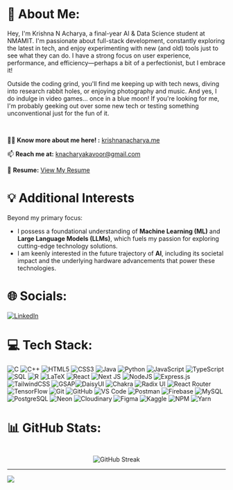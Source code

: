 # 💫 About Me:
Hey, I'm Krishna N Acharya, a final-year AI & Data Science student at NMAMIT. I'm passionate about full-stack development, constantly exploring the latest in tech, and enjoy experimenting with new (and old) tools just to see what they can do. I have a strong focus on user experience, performance, and efficiency—perhaps a bit of a perfectionist, but I embrace it!

Outside the coding grind, you'll find me keeping up with tech news, diving into research rabbit holes, or enjoying photography and music. And yes, I do indulge in video games... once in a blue moon! If you're looking for me, I'm probably geeking out over some new tech or testing something unconventional just for the fun of it.

<br>

👨‍💻 **Know more about me here! :** [krishnanacharya.me](https://www.krishnanacharya.me/)

📫 **Reach me at:** knacharyakavoor@gmail.com <br>

📄 **Resume:** [View My Resume](https://drive.google.com/file/d/15jZJ2p3_6xubIQ5ZxI1bFbqpHfyTFiDn/view?usp=sharing)<br>

# 💡 Additional Interests
Beyond my primary focus:
*   I possess a foundational understanding of **Machine Learning (ML)** and **Large Language Models (LLMs)**, which fuels my passion for exploring cutting-edge technology solutions.
*   I am keenly interested in the future trajectory of **AI**, including its societal impact and the underlying hardware advancements that power these technologies.

# 🌐 Socials:
[![LinkedIn](https://img.shields.io/badge/LinkedIn-%230077B5.svg?logo=linkedin&logoColor=white)](https://linkedin.com/in/KrishnaNAcharya)

# 💻 Tech Stack:
![C](https://img.shields.io/badge/c-%2300599C.svg?style=for-the-badge&logo=c&logoColor=white) ![C++](https://img.shields.io/badge/c++-%2300599C.svg?style=for-the-badge&logo=c%2B%2B&logoColor=white) ![HTML5](https://img.shields.io/badge/html5-%23E34F26.svg?style=for-the-badge&logo=html5&logoColor=white) ![CSS3](https://img.shields.io/badge/css3-%231572B6.svg?style=for-the-badge&logo=css3&logoColor=white) ![Java](https://img.shields.io/badge/java-%23ED8B00.svg?style=for-the-badge&logo=openjdk&logoColor=white) ![Python](https://img.shields.io/badge/python-3670A0?style=for-the-badge&logo=python&logoColor=ffdd54) ![JavaScript](https://img.shields.io/badge/javascript-%23323330.svg?style=for-the-badge&logo=javascript&logoColor=%23F7DF1E) ![TypeScript](https://img.shields.io/badge/typescript-%233178C6.svg?style=for-the-badge&logo=typescript&logoColor=white) ![SQL](https://img.shields.io/badge/SQL-%23c02736.svg?style=for-the-badge&logo=microsoftsqlserver&logoColor=white) ![R](https://img.shields.io/badge/r-%23276DC3.svg?style=for-the-badge&logo=r&logoColor=white) ![LaTeX](https://img.shields.io/badge/latex-%23008080.svg?style=for-the-badge&logo=latex&logoColor=white)
![React](https://img.shields.io/badge/react-%2320232a.svg?style=for-the-badge&logo=react&logoColor=%2361DAFB) ![Next JS](https://img.shields.io/badge/Next-black?style=for-the-badge&logo=next.js&logoColor=white) ![NodeJS](https://img.shields.io/badge/node.js-6DA55F?style=for-the-badge&logo=node.js&logoColor=white) ![Express.js](https://img.shields.io/badge/express.js-%23404d59.svg?style=for-the-badge&logo=express&logoColor=%2361DAFB) ![TailwindCSS](https://img.shields.io/badge/tailwindcss-%2338B2AC.svg?style=for-the-badge&logo=tailwind-css&logoColor=white) ![GSAP](https://img.shields.io/badge/GSAP-%2388CE02.svg?style=for-the-badge&logo=greensock&logoColor=white)![DaisyUI](https://img.shields.io/badge/daisyui-5A0EF8?style=for-the-badge&logo=daisyui&logoColor=white) ![Chakra](https://img.shields.io/badge/chakra-%234ED1C5.svg?style=for-the-badge&logo=chakraui&logoColor=white) ![Radix UI](https://img.shields.io/badge/radix%20ui-161618.svg?style=for-the-badge&logo=radix-ui&logoColor=white) ![React Router](https://img.shields.io/badge/React_Router-CA4245?style=for-the-badge&logo=react-router&logoColor=white)
![TensorFlow](https://img.shields.io/badge/TensorFlow-%23FF6F00.svg?style=for-the-badge&logo=TensorFlow&logoColor=white)
![Git](https://img.shields.io/badge/git-%23F05033.svg?style=for-the-badge&logo=git&logoColor=white) ![GitHub](https://img.shields.io/badge/github-%23121011.svg?style=for-the-badge&logo=github&logoColor=white) ![VS Code](https://img.shields.io/badge/VS%20Code-007ACC.svg?style=for-the-badge&logo=visualstudiocode&logoColor=white) ![Postman](https://img.shields.io/badge/Postman-FF6C37.svg?style=for-the-badge&logo=postman&logoColor=white) ![Firebase](https://img.shields.io/badge/firebase-%23039BE5.svg?style=for-the-badge&logo=firebase&logoColor=white) ![MySQL](https://img.shields.io/badge/mysql-4479A1.svg?style=for-the-badge&logo=mysql&logoColor=white) ![PostgreSQL](https://img.shields.io/badge/postgres-%23316192.svg?style=for-the-badge&logo=postgresql&logoColor=white) ![Neon](https://img.shields.io/badge/Neon-%2300E599.svg?style=for-the-badge&logo=neon&logoColor=black) ![Cloudinary](https://img.shields.io/badge/Cloudinary-3448C5.svg?style=for-the-badge&logo=cloudinary&logoColor=white) ![Figma](https://img.shields.io/badge/Figma-F24E1E.svg?style=for-the-badge&logo=figma&logoColor=white) ![Kaggle](https://img.shields.io/badge/Kaggle-20BEFF.svg?style=for-the-badge&logo=kaggle&logoColor=white) ![NPM](https://img.shields.io/badge/NPM-%23CB3837.svg?style=for-the-badge&logo=npm&logoColor=white) ![Yarn](https://img.shields.io/badge/yarn-%232C8EBB.svg?style=for-the-badge&logo=yarn&logoColor=white)

# 📊 GitHub Stats:
<div align="center">
  <div style="display: flex; justify-content: space-between; align-items: flex-start; gap: 20px;">
    <div style="flex: 2;">
      <br/>
      <img src="https://github-readme-streak-stats.herokuapp.com/?user=KrishnaNAcharya&theme=neon&hide_border=false" alt="GitHub Streak" />
    </div>
  </div>
</div>

---
[![](https://visitcount.itsvg.in/api?id=KrishnaNAcharya&icon=5&color=10)](https://visitcount.itsvg.in)

<!-- Proudly created with GPRM ( https://gprm.itsvg.in ) -->
